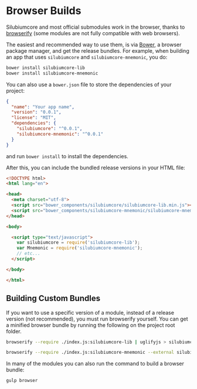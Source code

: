 # Browser Builds
Silubiumcore and most official submodules work in the browser, thanks to [browserify](http://browserify.org/) (some modules are not fully compatible with web browsers).

The easiest and recommended way to use them, is via [Bower](http://bower.io/), a browser package manager, and get the release bundles. For example, when building an app that uses `silubiumcore` and `silubiumcore-mnemonic`, you do:

```sh
bower install silubiumcore-lib
bower install silubiumcore-mnemonic
```

You can also use a `bower.json` file to store the dependencies of your project:

```json
{
  "name": "Your app name",
  "version": "0.0.1",
  "license": "MIT",
  "dependencies": {
    "silubiumcore": "^0.0.1",
    "silubiumcore-mnemonic": "^0.0.1"
  }
}
```

and run `bower install` to install the dependencies.

After this, you can include the bundled release versions in your HTML file:

```html
<!DOCTYPE html>
<html lang="en">

<head>
  <meta charset="utf-8">
  <script src="bower_components/silubiumcore/silubiumcore-lib.min.js"></script>
  <script src="bower_components/silubiumcore-mnemonic/silubiumcore-mnemonic.min.js"></script>
</head>

<body>

  <script type="text/javascript">
    var silubiumcore = require('silubiumcore-lib');
    var Mnemonic = require('silubiumcore-mnemonic');
    // etc...
  </script>

</body>

</html>
```

## Building Custom Bundles
If you want to use a specific version of a module, instead of a release version (not recommended), you must run browserify yourself.  You can get a minified browser bundle by running the following on the project root folder.

```sh
browserify --require ./index.js:silubiumcore-lib | uglifyjs > silubiumcore-lib.min.js
```

```sh
browserify --require ./index.js:silubiumcore-mnemonic --external silubiumcore-lib | uglifyjs > silubiumcore-mnemonic.min.js
```

In many of the modules you can also run the command to build a browser bundle:
```sh
gulp browser
```
